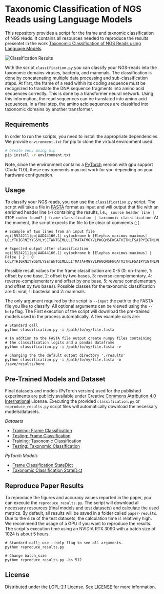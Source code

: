 # Taxonomic Classification of NGS Reads using Language Models
This repository provides a script for the frame and taxnomic classification of NGS reads. It contains all resources needed to reproduce the results presentet in the work [Taxonomic Classification of NGS Reads using Language Models](https://github.com/CBMI-HTW/TaxonomicClassification-NGS-NN).

![Classification Results](https://redmine.f4.htw-berlin.de/owncloud/index.php/s/2WTqst8zckQdEQg/preview)


With the script `classification.py` you can classify your NGS-reads into the taxonomic domains viruses, bacteria, and mammals. The classification is done by concatenating multiple data processing and sub-classification steps. At first, the frame of a read within its coding sequence must be recognized to translate the DNA sequence fragments into amino acid sequences correctly. This is done by a transformer neural network. Using this information, the read sequences can be translated into amino acid sequences. In a final step, the amino acid sequences are classified into taxonomic domains by another transformer.


## Requirements

In order to run the scripts, you need to install the appropriate dependencies. We provide `environment.txt` for pip to clone the virtual environment used. 

```bash
# Create venv using pip
pip install -r environment.txt
```

Note, since the environment contains a [PyTorch](https://pytorch.org/) version with gpu support (Cuda 11.0), these environments may not work for you depending on your hardware configuration.


## Usage
To classify your NGS reads, you can use the `classification.py` script. The script will take a file in [FASTA](https://en.wikipedia.org/wiki/FASTA_format) format as input and will output that file with an enriched header line (`>`) containing the results, i.e., ` source header line | STOP codon found? | frame classification | taxonomic classification`. At the moment, the script expects the file to be clear of comments (`;`).

```
# Example of two lines from an input file
>gi|5524211|gb|AAD44166.1| cytochrome b [Elephas maximus maximus]
LCLYTHIGRNIYYGSYLYSETWNTGIMLLLITMATAFMGYVLPWGQMSFWGATVITNLFSAIPYIGTNLVEWIWGGFSVDKATLNRFFAFHFILPFTMVA

# Expected output after classification 
>gi|5524211|gb|AAD44166.1| cytochrome b [Elephas maximus maximus] | False | 2 | 0
LCLYTHIGRNIYYGSYLYSETWNTGIMLLLITMATAFMGYVLPWGQMSFWGATVITNLFSAIPYIGTNLVEWIWGGFSVDKATLNRFFAFHFILPFTMVA
```

Possible result values for the frame classification are 0-5 (0: on-frame, 1: offset by one base, 2: offset by two bases, 3: reverse-complementary, 4: reverse-complementary and offset by one base, 5: reverse complementary and offset by two bases). Possible classes for the taxonomic classification are 0: viral, 1: bacterial and 2: mammals.

The only argument required by the script is `--input` the path to the FASTA file you like to classify. All optional arguments can be viewed using the `--help` flag. The First execution of the script will download the pre-trained models used in the process automatically. A few example calls are:

```
# Standard call
python classification.py -i /path/to/my/file.fasta

# In addtion to the FASTA file output create numpy files containing 
# the classification logits and a pandas dataframe
python classification.py -i /path/to/my/file.fasta -v

# Changing the the default output directory './results'
python classification.py -i /path/to/my/file.fasta -o /save/results/here
```


## Pre-Trained Models and Dataset
Final datasets and models (PyTorch version) used for the published experiments are publicly available under Creative [Commons Attribution 4.0 International](https://creativecommons.org/licenses/by/4.0/legalcode) License. Executing the provided `classification.py` or `reproduce_results.py` script files will automatically download the necessary models/datasets.

*Datasets*
- [Training: Frame Classification](https://zenodo.org/record/4306248)
- [Testing: Frame Classification](https://zenodo.org/record/4306248)
- [Training: Taxonomic Classification](https://zenodo.org/record/4306240)
- [Testing: Taxonomic Classification](https://zenodo.org/record/4307779)

*PyTorch Models*
- [Frame Classification StateDict](https://zenodo.org/record/4306420)
- [Taxonomic Classification StateDict](https://zenodo.org/record/4306499)


## Reproduce Paper Results
To reproduce the figures and accuracy values reported in the paper, you can execute the `reproduce_results.py`. The script will download all necessary resources (final models and test datasets) and calculate the used metrics. By default, all results will be saved in a folder called `paper-results`. Due to the size of the test datasets, the calculation time is relatively high. We recommend the usage of a GPU if you want to reproduce the results. The script's execution time using an NVIDIA RTX 3090 with a batch size of 1024 is about 5 hours.

```
# Standard call; use --help flag to see all arguments.
python reproduce_results.py

# Change batch_size
python reproduce_results.py -bs 512
```


## License
Distributed under the LGPL-2.1 License. See [LICENSE](LICENSE.md) for more information.
